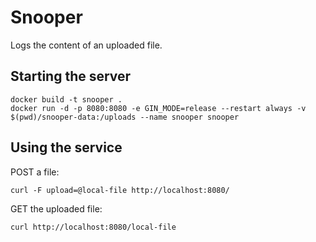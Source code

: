 # Snooper

Logs the content of an uploaded file.

## Starting the server

```
docker build -t snooper .
docker run -d -p 8080:8080 -e GIN_MODE=release --restart always -v $(pwd)/snooper-data:/uploads --name snooper snooper
```

## Using the service

POST a file:

```
curl -F upload=@local-file http://localhost:8080/
```

GET the uploaded file:

```
curl http://localhost:8080/local-file
```